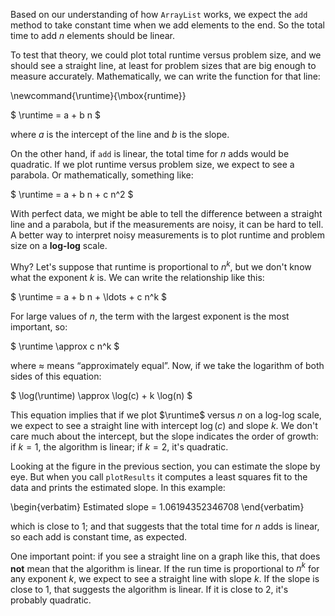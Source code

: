 Based on our understanding of how `ArrayList` works, we expect the `add` method to take constant time when we add elements to the end. So the total time to add $n$ elements should be linear.


To test that theory, we could plot total runtime versus problem size, and we should see a straight line, at least for problem sizes that are big enough to measure accurately. Mathematically, we can write the function for that line:

\newcommand{\runtime}{\mbox{runtime}}

$ \runtime = a + b n $

where $a$ is the intercept of the line and $b$ is the slope.


On the other hand, if `add` is linear, the total time for $n$ adds would be quadratic. If we plot runtime versus problem size, we expect to see a parabola. Or mathematically, something like:

$ \runtime = a + b n + c n^2 $

With perfect data, we might be able to tell the difference between a straight line and a parabola, but if the measurements are noisy, it can be hard to tell. A better way to interpret noisy measurements is to plot runtime and problem size on a **log-log** scale.


Why? Let's suppose that runtime is proportional to $n^k$, but we don't know what the exponent $k$ is. We can write the relationship like this:

$ \runtime = a + b n + \ldots + c n^k $

For large values of $n$, the term with the largest exponent is the most important, so:

$ \runtime \approx c n^k $

where $\approx$ means “approximately equal”. Now, if we take the logarithm of both sides of this equation:

$ \log(\runtime) \approx \log(c) + k \log(n) $

This equation implies that if we plot $\runtime$ versus $n$ on a log-log scale, we expect to see a straight line with intercept $\log(c)$ and slope $k$. We don't care much about the intercept, but the slope indicates the order of growth: if $k=1$, the algorithm is linear; if $k=2$, it's quadratic.


Looking at the figure in the previous section, you can estimate the slope by eye. But when you call `plotResults` it computes a least squares fit to the data and prints the estimated slope. In this example:

\begin{verbatim}
Estimated slope = 1.06194352346708
\end{verbatim}

which is close to 1; and that suggests that the total time for $n$ adds is linear, so each add is constant time, as expected.


One important point: if you see a straight line on a graph like this, that does **not** mean that the algorithm is linear. If the run time is proportional to $n^k$ for any exponent $k$, we expect to see a straight line with slope $k$. If the slope is close to 1, that suggests the algorithm is linear. If it is close to 2, it's probably quadratic.